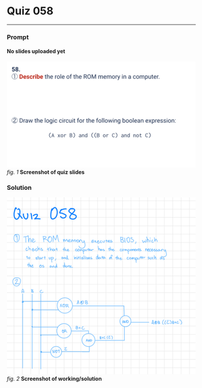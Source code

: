 # Quiz 058
<hr>

### Prompt
#### No slides uploaded yet
![](images/quiz_058_slide.png)
*fig. 1* **Screenshot of quiz slides**

### Solution
![](images/quiz_058_solution.jpeg)
*fig. 2* **Screenshot of working/solution**